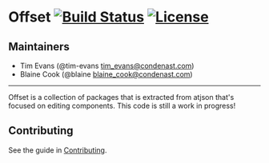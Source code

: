 # Offset [![Build Status](https://travis-ci.org/CondeNast/offset.svg?branch=latest)](https://travis-ci.org/CondeNast/offset) [![License](https://img.shields.io/badge/License-Apache%202.0-blue.svg)](https://opensource.org/licenses/Apache-2.0)

## Maintainers

- Tim Evans (@tim-evans tim_evans@condenast.com)
- Blaine Cook (@blaine blaine_cook@condenast.com)

---

Offset is a collection of packages that is extracted from atjson that's focused on editing components. This code is still a work in progress!

## Contributing

See the guide in [Contributing](CONTRIBUTING.md).

